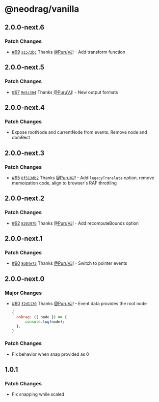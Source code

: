 # @neodrag/vanilla

## 2.0.0-next.6

### Patch Changes

- [#99](https://github.com/PuruVJ/neodrag/pull/99) [`a1572bc`](https://github.com/PuruVJ/neodrag/commit/a1572bce5186051a5114dd580017a49fc2b3c7fc) Thanks [@PuruVJ](https://github.com/PuruVJ)! - Add transform function

## 2.0.0-next.5

### Patch Changes

- [#97](https://github.com/PuruVJ/neodrag/pull/97) [`9e5c464`](https://github.com/PuruVJ/neodrag/commit/9e5c46477c7781bc75a57944983434a0c8ceff77) Thanks [@PuruVJ](https://github.com/PuruVJ)! - New output formats

## 2.0.0-next.4

### Patch Changes

- Expose rootNode and currentNode from events. Remove node and domRect

## 2.0.0-next.3

### Patch Changes

- [#95](https://github.com/PuruVJ/neodrag/pull/95) [`0f513db2`](https://github.com/PuruVJ/neodrag/commit/0f513db2c0a88ed03f0472311a03b6ae0e4f9483) Thanks [@PuruVJ](https://github.com/PuruVJ)! - Add `legacyTranslate` option, remove memoization code, align to browser's RAF throttling

## 2.0.0-next.2

### Patch Changes

- [#92](https://github.com/PuruVJ/neodrag/pull/92) [`820307b`](https://github.com/PuruVJ/neodrag/commit/820307b9e2ed5884b2c4d167ba2f7ae2bad14f87) Thanks [@PuruVJ](https://github.com/PuruVJ)! - Add recomputeBounds option

## 2.0.0-next.1

### Patch Changes

- [#90](https://github.com/PuruVJ/neodrag/pull/90) [`8d04e73`](https://github.com/PuruVJ/neodrag/commit/8d04e7327c81ad345610bdc87bcf0f8b6a40fa9e) Thanks [@PuruVJ](https://github.com/PuruVJ)! - Switch to pointer events

## 2.0.0-next.0

### Major Changes

- [#60](https://github.com/PuruVJ/neodrag/pull/60) [`f2d1130`](https://github.com/PuruVJ/neodrag/commit/f2d113052954b055fda7516919e4113bbde849d4) Thanks [@PuruVJ](https://github.com/PuruVJ)! - Event data provides the root node

  ```js
  {
  	onDrag: ({ node }) => {
  		console.log(node);
  	};
  }
  ```

### Patch Changes

- Fix behavior when snap provided as 0

## 1.0.1

### Patch Changes

- Fix snapping while scaled
